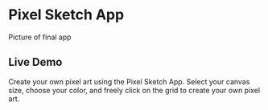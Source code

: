 # Pixel Sketch App

Picture of final app

## Live Demo

Create your own pixel art using the Pixel Sketch App. Select your canvas size, choose your color, and freely click on the grid to create your own pixel art.
